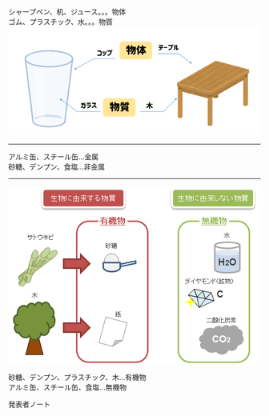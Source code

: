 シャープペン、机、ジュース。。。<span class="fragment fade-in">物体</span><br>
ゴム、プラスチック、水。。。<span class="fragment fade-in">物質</span><br>
![image](bussitu_buttai.png)

---
アルミ缶、スチール缶...<span class="fragment fade-in">金属</span><br>
砂糖、デンプン、食塩...<span class="fragment fade-in">非金属</span>

---
 ![image](yuki_muki.png)

砂糖、デンプン、プラスチック、木...<span class="fragment fade-in">有機物</span><br>
アルミ缶、スチール缶、食塩...<span class="fragment fade-in">無機物</span>

<aside class="notes">
  発表者ノート  
</aside>